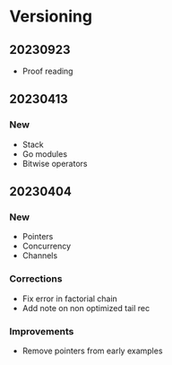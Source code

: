 # Versioning

## 20230923

- Proof reading

## 20230413

### New

- Stack
- Go modules
- Bitwise operators

## 20230404

### New

- Pointers
- Concurrency
- Channels

### Corrections

- Fix error in factorial chain
- Add note on non optimized tail rec

### Improvements

- Remove pointers from early examples
